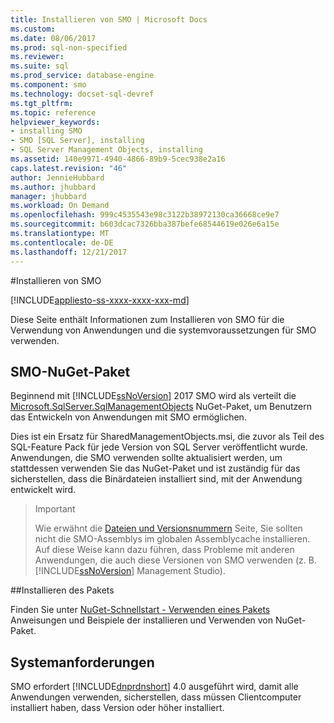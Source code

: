 ```yaml
---
title: Installieren von SMO | Microsoft Docs
ms.custom: 
ms.date: 08/06/2017
ms.prod: sql-non-specified
ms.reviewer: 
ms.suite: sql
ms.prod_service: database-engine
ms.component: smo
ms.technology: docset-sql-devref
ms.tgt_pltfrm: 
ms.topic: reference
helpviewer_keywords:
- installing SMO
- SMO [SQL Server], installing
- SQL Server Management Objects, installing
ms.assetid: 140e9971-4940-4866-89b9-5cec938e2a16
caps.latest.revision: "46"
author: JennieHubbard
ms.author: jhubbard
manager: jhubbard
ms.workload: On Demand
ms.openlocfilehash: 999c4535543e98c3122b38972130ca36668ce9e7
ms.sourcegitcommit: b603dcac7326bba387befe68544619e026e6a15e
ms.translationtype: MT
ms.contentlocale: de-DE
ms.lasthandoff: 12/21/2017
---
```

#<a name="installing-smo"></a>Installieren von SMO

[!INCLUDE[appliesto-ss-xxxx-xxxx-xxx-md](../../includes/appliesto-ss-xxxx-xxxx-xxx-md.md)]

Diese Seite enthält Informationen zum Installieren von SMO für die Verwendung von Anwendungen und die systemvoraussetzungen für SMO verwenden.

## <a name="smo-nuget-package"></a>SMO-NuGet-Paket

Beginnend mit [!INCLUDE[ssNoVersion](../../includes/ssnoversion-md.md)] 2017 SMO wird als verteilt die [Microsoft.SqlServer.SqlManagementObjects](https://www.nuget.org/packages/Microsoft.SqlServer.SqlManagementObjects) NuGet-Paket, um Benutzern das Entwickeln von Anwendungen mit SMO ermöglichen.

Dies ist ein Ersatz für SharedManagementObjects.msi, die zuvor als Teil des SQL-Feature Pack für jede Version von SQL Server veröffentlicht wurde. Anwendungen, die SMO verwenden sollte aktualisiert werden, um stattdessen verwenden Sie das NuGet-Paket und ist zuständig für das sicherstellen, dass die Binärdateien installiert sind, mit der Anwendung entwickelt wird.

>>[!Important]
>>Wie erwähnt die [Dateien und Versionsnummern](files-and-version-numbers.md) Seite, Sie sollten nicht die SMO-Assemblys im globalen Assemblycache installieren. Auf diese Weise kann dazu führen, dass Probleme mit anderen Anwendungen, die auch diese Versionen von SMO verwenden (z. B. [!INCLUDE[ssNoVersion](../../includes/ssnoversion-md.md)] Management Studio).

##<a name="installing-the-package"></a>Installieren des Pakets

Finden Sie unter [NuGet-Schnellstart - Verwenden eines Pakets](https://docs.microsoft.com/en-us/nuget/quickstart/use-a-package) Anweisungen und Beispiele der installieren und Verwenden von NuGet-Paket. 
  
## <a name="system-requirements"></a>Systemanforderungen
  
 SMO erfordert [!INCLUDE[dnprdnshort](../../includes/dnprdnshort-md.md)] 4.0 ausgeführt wird, damit alle Anwendungen verwenden, sicherstellen, dass müssen Clientcomputer installiert haben, dass Version oder höher installiert.
  
